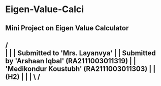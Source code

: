 # Eigen-Value-Calci
Mini Project on Eigen Value Calculator
  ------------------------------------------------------
 /                                                      \
|                                                        |
| Submitted to 'Mrs. Layanvya'                           |
| Submitted by 'Arshaan Iqbal'       (RA2111003011319)   |
|              'Medikondur Koustubh' (RA2111003011303)   | 
|              (H2)                                      | 
|                                                        |
 \                                                       /
  ------------------------------------------------------
